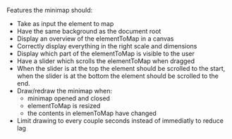 Features the minimap should:
* Take as input the element to map
* Have the same background as the document root
* Display an overview of the elementToMap in a canvas
* Correctly display everything in the right scale and dimensions
* Display which part of the elementToMap is visible to the user
* Have a slider which scrolls the elementToMap when dragged
* When the slider is at the top the element should be scrolled to the start, when the slider is at the bottom the element should be scrolled to the end.
* Draw/redraw the minimap when:
    * minimap opened and closed
    * elementToMap is resized
    * the contents in elemenToMap have changed
* Limit drawing to every couple seconds instead of immediatly to reduce lag
